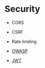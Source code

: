 # Security

- CORS
- CSRF
- Rate limiting

- [OWASP](https://cheatsheetseries.owasp.org/cheatsheets/HTML5_Security_Cheat_Sheet.html)
- [JWT](https://hasura.io/blog/best-practices-of-using-jwt-with-graphql/#jwt_persist)
